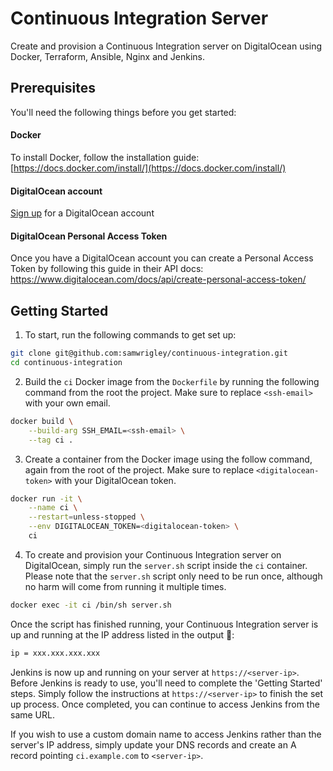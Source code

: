 # Continuous Integration Server

Create and provision a Continuous Integration server on DigitalOcean using Docker, Terraform, Ansible, Nginx and Jenkins.

## Prerequisites

You'll need the following things before you get started:

#### Docker

To install Docker, follow the installation guide: [https://docs.docker.com/install/](https://docs.docker.com/install/)

#### DigitalOcean account

[Sign up](https://m.do.co/c/344de7bea76b) for a DigitalOcean account

#### DigitalOcean Personal Access Token

Once you have a DigitalOcean account you can create a Personal Access Token by following this guide in their API docs: https://www.digitalocean.com/docs/api/create-personal-access-token/

## Getting Started

1. To start, run the following commands to get set up:

```sh
git clone git@github.com:samwrigley/continuous-integration.git
cd continuous-integration
```

2. Build the `ci` Docker image from the `Dockerfile` by running the following command from the root the project. Make sure to replace `<ssh-email>` with your own email.

```sh
docker build \
    --build-arg SSH_EMAIL=<ssh-email> \
    --tag ci .
```

3. Create a container from the Docker image using the follow command, again from the root of the project. Make sure to replace `<digitalocean-token>` with your DigitalOcean token.

```sh
docker run -it \
    --name ci \
    --restart=unless-stopped \
    --env DIGITALOCEAN_TOKEN=<digitalocean-token> \
    ci
```

4. To create and provision your Continuous Integration server on DigitalOcean, simply run the `server.sh` script inside the `ci` container. Please note that the `server.sh` script only need to be run once, although no harm will come from running it multiple times.

```sh
docker exec -it ci /bin/sh server.sh
```

Once the script has finished running, your Continuous Integration server is up and running at the IP address listed in the output 🚀:

```sh
ip = xxx.xxx.xxx.xxx
```

Jenkins is now up and running on your server at `https://<server-ip>`. Before Jenkins is ready to use, you'll need to complete the 'Getting Started' steps. Simply follow the instructions at `https://<server-ip>` to finish the set up process. Once completed, you can continue to access Jenkins from the same URL.

If you wish to use a custom domain name to access Jenkins rather than the server's IP address, simply update your DNS records and create an A record pointing `ci.example.com` to `<server-ip>`.
